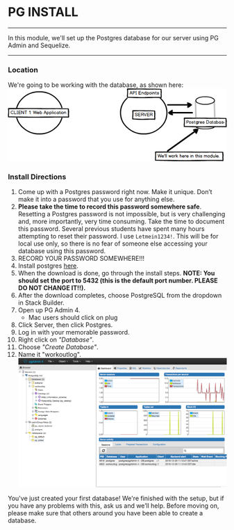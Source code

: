 # PG INSTALL
---

In this module, we'll set up the Postgres database for our server using PG Admin and Sequelize.

<hr />

### Location
We're going to be working with the database, as shown here:
![screenshot](assets/01-pg-youarehere.png)

### Install Directions
1. Come up with a Postgres password right now. Make it unique. Don’t make it into a password that you use for anything else. 
2. **Please take the time to record this password somewhere safe**. Resetting a Postgres password is not impossible, but is very challenging and, more importantly, very time consuming. Take the time to document this password. Several previous students have spent many hours attempting to reset their password. I use `Letmein1234!`. This will be for local use only, so there is no fear of someone else accessing your database using this password. 
3. RECORD YOUR PASSWORD SOMEWHERE!!!
4. Install postgres [here](https://www.postgresql.org/download/).
5. When the download is done, go through the install steps. <b>NOTE: You should set the port to 5432 (this is the default port number. PLEASE DO NOT CHANGE IT!!).</b>
6. After the download completes, choose PostgreSQL from the dropdown in Stack Builder.
7. Open up PG Admin 4.
    * Mac users should click on plug
8. Click Server, then click Postgres.
9. Log in with your memorable password.
10. Right click on *"Database"*.
11. Choose *"Create Database"*.
12. Name it "workoutlog". <br>
![screenshot](assets/02-workoutlog-db.png) <br>

You've just created your first database! We're finished with the setup, but if you have any problems with this, ask us and we’ll help. Before moving on, please make sure that others around you have been able to create a database.




